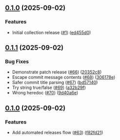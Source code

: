 ## [0.1.0](https://github.com/elastiflow/ansible-collection-netobserv/compare/v0.0.1...v0.1.0) (2025-09-02)

### Features

* Initial collection release ([#1](https://github.com/elastiflow/ansible-collection-netobserv/issues/1)) ([ed455d0](https://github.com/elastiflow/ansible-collection-netobserv/commit/ed455d054b373eebe362afc40da75eeb81ce070e))


## [0.1.1](https://github.com/elastiflow/ansible-collection-collector-tmp/compare/v0.1.0...v0.1.1) (2025-09-02)

### Bug Fixes

* Demonstrate patch release ([#66](https://github.com/elastiflow/ansible-collection-collector-tmp/issues/66)) ([20352c8](https://github.com/elastiflow/ansible-collection-collector-tmp/commit/20352c8038cf808b9104589adcc4f25d84d8afce))
* Escape commit message contents ([#68](https://github.com/elastiflow/ansible-collection-collector-tmp/issues/68)) ([306178e](https://github.com/elastiflow/ansible-collection-collector-tmp/commit/306178e4ba384d1e5fb3d84c562aac285ac2556a))
* Safer commit title parsing ([#67](https://github.com/elastiflow/ansible-collection-collector-tmp/issues/67)) ([bd57140](https://github.com/elastiflow/ansible-collection-collector-tmp/commit/bd571402e3fe7af0aeeedc48e4e74ce469bf49a3))
* Try string true/false ([#69](https://github.com/elastiflow/ansible-collection-collector-tmp/issues/69)) ([a32b29f](https://github.com/elastiflow/ansible-collection-collector-tmp/commit/a32b29f4cc6e68d5d23385ca17466fb63fcf2457))
* Wrong heredoc ([#70](https://github.com/elastiflow/ansible-collection-collector-tmp/issues/70)) ([9d40a6e](https://github.com/elastiflow/ansible-collection-collector-tmp/commit/9d40a6ef7824be6d738b803350d79696bc6c3c3f))


## [0.1.0](https://github.com/elastiflow/ansible-collection-collector-tmp/compare/v0.0.1...v0.1.0) (2025-09-02)

### Features

* Add automated releases flow ([#63](https://github.com/elastiflow/ansible-collection-collector-tmp/issues/63)) ([f82fd21](https://github.com/elastiflow/ansible-collection-collector-tmp/commit/f82fd21f1e573eaa1b4cc23796b5b4639bb3a122))

